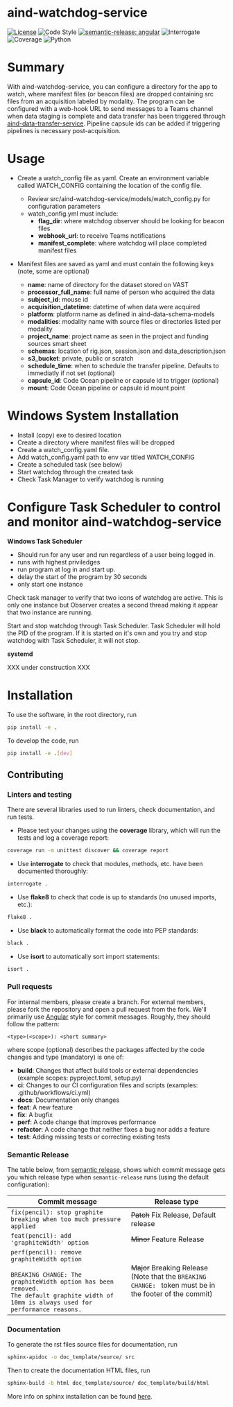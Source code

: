 # aind-watchdog-service

[![License](https://img.shields.io/badge/license-MIT-brightgreen)](LICENSE)
![Code Style](https://img.shields.io/badge/code%20style-black-black)
[![semantic-release: angular](https://img.shields.io/badge/semantic--release-angular-e10079?logo=semantic-release)](https://github.com/semantic-release/semantic-release)
![Interrogate](https://img.shields.io/badge/interrogate-100.0%25-brightgreen)
![Coverage](https://img.shields.io/badge/coverage-100%25-brightgreen?logo=codecov)
![Python](https://img.shields.io/badge/python->=3.7-blue?logo=python)

# Summary

With aind-watchdog-service, you can configure a directory for the app to watch, where manifest files (or beacon files) are dropped containing src files from an acquisition labeled by modality. The program can be configured with a web-hook URL to send messages to a Teams channel when data staging is complete and data transfer has been triggered through [aind-data-transfer-service](https://github.com/AllenNeuralDynamics/aind-data-transfer-service). Pipeline capsule ids can be added if triggering pipelines is necessary post-acquisition.

# Usage
* Create a watch_config file as yaml. Create an environment variable called WATCH_CONFIG containing the location of the config file.
    * Review src/aind-watchdog-service/models/watch_config.py for configuration parameters
    * watch_config.yml must include:
        * **flag_dir**: where watchdog observer should be looking for beacon files
        * **webhook_url**: to receive Teams notifications
        * **manifest_complete**: where watchdog will place completed manifest files

* Manifest files are saved as yaml and must contain the following keys (note, some are optional)

    * **name**: name of directory for the dataset stored on VAST
    * **processor_full_name**: full name of person who acquired the data
    * **subject_id**: mouse id
    * **acquisition_datetime**: datetime of when data were acquired
    * **platform**: platform name as defined in aind-data-schema-models
    * **modalities**: modality name with source files or directories listed per modality
    * **project_name**: project name as seen in the project and funding sources smart sheet
    * **schemas**: location of rig.json, session.json and data_description.json
    * **s3_bucket**: private, public or scratch
    * **schedule_time**: when to schedule the transfer pipeline. Defaults to immediatly if not set (optional)
    * **capsule_id**: Code Ocean pipeline or capsule id to trigger (optional)
    * **mount**: Code Ocean pipeline or capsule id mount point


# Windows System Installation

* Install (copy) exe to desired location
* Create a directory where manifest files will be dropped
* Create a watch_config.yaml file.
* Add watch_config.yaml path to env var titled WATCH_CONFIG
* Create a scheduled task (see below)
* Start watchdog through the created task
* Check Task Manager to verify watchdog is running

# Configure Task Scheduler to control and monitor aind-watchdog-service

**Windows Task Scheduler** 

* Should run for any user and run regardless of a user being logged in.
* runs with highest priviledges
* run program at log in and start up.
* delay the start of the program by 30 seconds
* only start one instance

Check task manager to verify that two icons of watchdog are active. This is only one instance but Observer creates a second thread making it appear that two instance are running. 

Start and stop watchdog through Task Scheduler. Task Scheduler will hold the PID of the program. If it is started on it's own and you try and stop watchdog with Task Scheduler, it will not stop.

**systemd**

XXX under construction XXX
# Installation
To use the software, in the root directory, run
```bash
pip install -e .
```

To develop the code, run
```bash
pip install -e .[dev]
```

## Contributing

### Linters and testing

There are several libraries used to run linters, check documentation, and run tests.

- Please test your changes using the **coverage** library, which will run the tests and log a coverage report:

```bash
coverage run -m unittest discover && coverage report
```

- Use **interrogate** to check that modules, methods, etc. have been documented thoroughly:

```bash
interrogate .
```

- Use **flake8** to check that code is up to standards (no unused imports, etc.):
```bash
flake8 .
```

- Use **black** to automatically format the code into PEP standards:
```bash
black .
```

- Use **isort** to automatically sort import statements:
```bash
isort .
```

### Pull requests

For internal members, please create a branch. For external members, please fork the repository and open a pull request from the fork. We'll primarily use [Angular](https://github.com/angular/angular/blob/main/CONTRIBUTING.md#commit) style for commit messages. Roughly, they should follow the pattern:
```text
<type>(<scope>): <short summary>
```

where scope (optional) describes the packages affected by the code changes and type (mandatory) is one of:

- **build**: Changes that affect build tools or external dependencies (example scopes: pyproject.toml, setup.py)
- **ci**: Changes to our CI configuration files and scripts (examples: .github/workflows/ci.yml)
- **docs**: Documentation only changes
- **feat**: A new feature
- **fix**: A bugfix
- **perf**: A code change that improves performance
- **refactor**: A code change that neither fixes a bug nor adds a feature
- **test**: Adding missing tests or correcting existing tests

### Semantic Release

The table below, from [semantic release](https://github.com/semantic-release/semantic-release), shows which commit message gets you which release type when `semantic-release` runs (using the default configuration):

| Commit message                                                                                                                                                                                   | Release type                                                                                                    |
| ------------------------------------------------------------------------------------------------------------------------------------------------------------------------------------------------ | --------------------------------------------------------------------------------------------------------------- |
| `fix(pencil): stop graphite breaking when too much pressure applied`                                                                                                                             | ~~Patch~~ Fix Release, Default release                                                                          |
| `feat(pencil): add 'graphiteWidth' option`                                                                                                                                                       | ~~Minor~~ Feature Release                                                                                       |
| `perf(pencil): remove graphiteWidth option`<br><br>`BREAKING CHANGE: The graphiteWidth option has been removed.`<br>`The default graphite width of 10mm is always used for performance reasons.` | ~~Major~~ Breaking Release <br /> (Note that the `BREAKING CHANGE: ` token must be in the footer of the commit) |

### Documentation
To generate the rst files source files for documentation, run
```bash
sphinx-apidoc -o doc_template/source/ src 
```
Then to create the documentation HTML files, run
```bash
sphinx-build -b html doc_template/source/ doc_template/build/html
```
More info on sphinx installation can be found [here](https://www.sphinx-doc.org/en/master/usage/installation.html).
